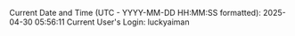 Current Date and Time (UTC - YYYY-MM-DD HH:MM:SS formatted): 2025-04-30 05:56:11
Current User's Login: luckyaiman
